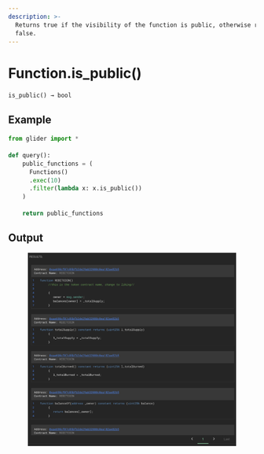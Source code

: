 ```yaml
---
description: >-
  Returns true if the visibility of the function is public, otherwise returns
  false.
---
```


# Function.is\_public()

`is_public() → bool`

## Example

```python
from glider import *

def query():
    public_functions = (
      Functions()
      .exec(10)
      .filter(lambda x: x.is_public())
    )

    return public_functions
```

## Output

<figure><img src="../../../.gitbook/assets/image (6) (1).png" alt=""><figcaption></figcaption></figure>
